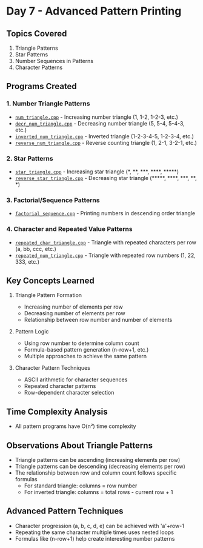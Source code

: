 # Day 7 - Advanced Pattern Printing

## Topics Covered
1. Triangle Patterns
2. Star Patterns
3. Number Sequences in Patterns
4. Character Patterns

## Programs Created

### 1. Number Triangle Patterns
- [`num_triangle.cpp`](Problem01.cpp) - Increasing number triangle (1, 1-2, 1-2-3, etc.)
- [`decr_num_triangle.cpp`](Problem02.cpp) - Decreasing number triangle (5, 5-4, 5-4-3, etc.)
- [`inverted_num_triangle.cpp`](Problem03.cpp) - Inverted triangle (1-2-3-4-5, 1-2-3-4, etc.)
- [`reverse_num_triangle.cpp`](Problem04.cpp) - Reverse counting triangle (1, 2-1, 3-2-1, etc.)

### 2. Star Patterns
- [`star_triangle.cpp`](Problem05.cpp) - Increasing star triangle (*, **, ***, ****, *****)
- [`reverse_star_triangle.cpp`](Problem06.cpp) - Decreasing star triangle (*****, ****, ***, **, *)

### 3. Factorial/Sequence Patterns
- [`factorial_sequence.cpp`](Problem07.cpp) - Printing numbers in descending order triangle

### 4. Character and Repeated Value Patterns
- [`repeated_char_triangle.cpp`](Problem08.cpp) - Triangle with repeated characters per row (a, bb, ccc, etc.)
- [`repeated_num_triangle.cpp`](Problem09.cpp) - Triangle with repeated row numbers (1, 22, 333, etc.)

## Key Concepts Learned
1. Triangle Pattern Formation
   - Increasing number of elements per row
   - Decreasing number of elements per row
   - Relationship between row number and number of elements

2. Pattern Logic
   - Using row number to determine column count
   - Formula-based pattern generation (n-row+1, etc.)
   - Multiple approaches to achieve the same pattern

3. Character Pattern Techniques
   - ASCII arithmetic for character sequences
   - Repeated character patterns
   - Row-dependent character selection

## Time Complexity Analysis
- All pattern programs have O(n²) time complexity

## Observations About Triangle Patterns
- Triangle patterns can be ascending (increasing elements per row)
- Triangle patterns can be descending (decreasing elements per row)
- The relationship between row and column count follows specific formulas
  - For standard triangle: columns = row number
  - For inverted triangle: columns = total rows - current row + 1

## Advanced Pattern Techniques
- Character progression (a, b, c, d, e) can be achieved with 'a'+row-1
- Repeating the same character multiple times uses nested loops
- Formulas like (n-row+1) help create interesting number patterns
